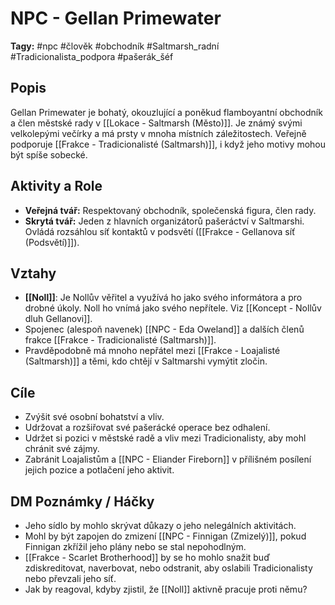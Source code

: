 # NPC - Gellan Primewater

**Tagy:** #npc #člověk #obchodník #Saltmarsh_radní #Tradicionalista_podpora #pašerák_šéf

## Popis
Gellan Primewater je bohatý, okouzlující a poněkud flamboyantní obchodník a člen městské rady v [[Lokace - Saltmarsh (Město)]]. Je známý svými velkolepými večírky a má prsty v mnoha místních záležitostech. Veřejně podporuje [[Frakce - Tradicionalisté (Saltmarsh)]], i když jeho motivy mohou být spíše sobecké.

## Aktivity a Role
*   **Veřejná tvář:** Respektovaný obchodník, společenská figura, člen rady.
*   **Skrytá tvář:** Jeden z hlavních organizátorů pašeráctví v Saltmarshi. Ovládá rozsáhlou síť kontaktů v podsvětí ([[Frakce - Gellanova síť (Podsvětí)]]).

## Vztahy
*   **[[Noll]]**: Je Nollův věřitel a využívá ho jako svého informátora a pro drobné úkoly. Noll ho vnímá jako svého nepřítele. Viz [[Koncept - Nollův dluh Gellanovi]].
*   Spojenec (alespoň navenek) [[NPC - Eda Oweland]] a dalších členů frakce [[Frakce - Tradicionalisté (Saltmarsh)]].
*   Pravděpodobně má mnoho nepřátel mezi [[Frakce - Loajalisté (Saltmarsh)]] a těmi, kdo chtějí v Saltmarshi vymýtit zločin.

## Cíle
*   Zvýšit své osobní bohatství a vliv.
*   Udržovat a rozšiřovat své pašerácké operace bez odhalení.
*   Udržet si pozici v městské radě a vliv mezi Tradicionalisty, aby mohl chránit své zájmy.
*   Zabránit Loajalistům a [[NPC - Eliander Fireborn]] v přílišném posílení jejich pozice a potlačení jeho aktivit.

## DM Poznámky / Háčky
*   Jeho sídlo by mohlo skrývat důkazy o jeho nelegálních aktivitách.
*   Mohl by být zapojen do zmizení [[NPC - Finnigan (Zmizelý)]], pokud Finnigan zkřížil jeho plány nebo se stal nepohodlným.
*   [[Frakce - Scarlet Brotherhood]] by se ho mohlo snažit buď zdiskreditovat, naverbovat, nebo odstranit, aby oslabili Tradicionalisty nebo převzali jeho síť.
*   Jak by reagoval, kdyby zjistil, že [[Noll]] aktivně pracuje proti němu?